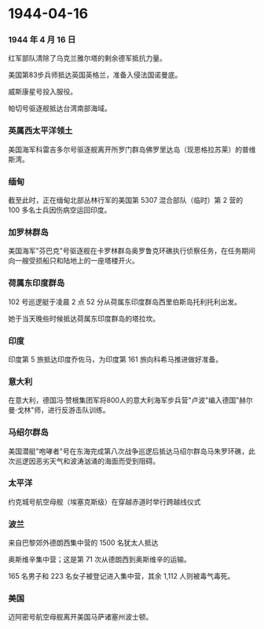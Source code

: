 # 1944-04-16

### 1944 年 4 月 16 日

红军部队清除了乌克兰雅尔塔的剩余德军抵抗力量。

美国第83步兵师抵达英国英格兰，准备入侵法国诺曼底。

威斯康星号投入服役。

帕切号驱逐舰抵达台湾南部海域。

### 英属西太平洋领土

美国海军科雷吉多尔号驱逐舰离开所罗门群岛佛罗里达岛（现恩格拉苏莱）的普维斯湾。

### 缅甸

截至此时，正在缅甸北部丛林行军的美国第 5307 混合部队（临时）第 2 营的
100 多名士兵因伤病空运回印度。

### 加罗林群岛

美国海军"芬巴克"号驱逐舰在卡罗林群岛奥罗鲁克环礁执行侦察任务，在任务期间向一艘受损船只和陆地上的一座塔楼开火。

### 荷属东印度群岛

102 号巡逻艇于凌晨 2 点 52 分从荷属东印度群岛西里伯斯岛托利托利出发。

她于当天晚些时候抵达荷属东印度群岛的塔拉坎。

### 印度

印度第 5 旅抵达印度乔佐马，为印度第 161 旅向科希马推进做好准备。

### 意大利

在意大利，德国冯·赞根集团军将800人的意大利海军步兵营"卢波"编入德国"赫尔曼·戈林"师，进行反游击队训练。

### 马绍尔群岛

美国潜艇"咆哮者"号在东海完成第八次战争巡逻后抵达马绍尔群岛马朱罗环礁，此次巡逻因恶劣天气和波涛汹涌的海面而受到阻碍。

### 太平洋

约克城号航空母舰（埃塞克斯级）在穿越赤道时举行跨越线仪式

### 波兰

来自巴黎郊外德朗西集中营的 1500 名犹太人抵达

奥斯维辛集中营；这是第 71 次从德朗西到奥斯维辛的运输。

165 名男子和 223 名女子被登记进入集中营，其余 1,112 人则被毒气毒死。

### 美国

迈阿密号航空母舰离开美国马萨诸塞州波士顿。